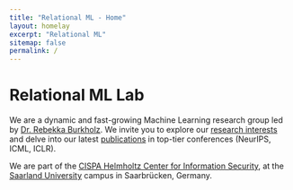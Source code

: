 ```yaml
---
title: "Relational ML - Home"
layout: homelay
excerpt: "Relational ML"
sitemap: false
permalink: /
---
```


# Relational ML Lab

We are a dynamic and fast-growing Machine Learning research group led by [Dr. Rebekka Burkholz](https://sites.google.com/view/rebekkaburkholz/). We invite you to explore our [research interests](research) and delve into our latest [publications](publications) in top-tier conferences (NeurIPS, ICML, ICLR).

We are part of the [CISPA Helmholtz Center for Information Security](https://cispa.de//), at the [Saarland University](https://www.uni-saarland.de/) campus in Saarbrücken, Germany.
